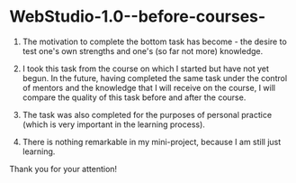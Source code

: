 # WebStudio-1.0--before-courses-


1. The motivation to complete the bottom task has become - the desire to test one's own strengths and one's (so far not more) knowledge.

2. I took this task from the course on which I started but have not yet begun. In the future, having completed the same task under the control of mentors and the knowledge that I will receive on the course, I will compare the quality of this task before and after the course.

3. The task was also completed for the purposes of personal practice (which is very important in the learning process).

4. There is nothing remarkable in my mini-project, because I am still just learning.

Thank you for your attention!
